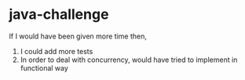 # java-challenge

If I would have been given more time then,

1.  I could add more tests
2.  In order to deal with concurrency, would have tried to implement in functional way
